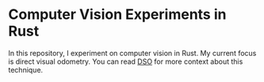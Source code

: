 # Computer Vision Experiments in Rust

In this repository, I experiment on computer vision in Rust.
My current focus is direct visual odometry.
You can read [DSO][dso] for more context about this technique.

[dso]: https://github.com/JakobEngel/dso
